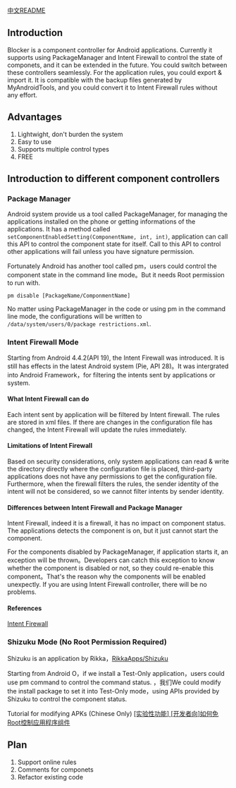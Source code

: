 [中文README](https://github.com/lihenggui/blocker/blob/master/README.zh-CN.md)

## Introduction
Blocker is a component controller for Android applications. Currently it supports using PackageManager and Intent Firewall to control the state of componets, and it can be extended in the future. You could switch between these controllers seamlessly. For the application rules, you could export & import it. It is compatible with the backup files generated by MyAndroidTools, and you could convert it to Intent Firewall rules without any effort.

## Advantages
1. Lightwight, don't burden the system
2. Easy to use
3. Supports multiple control types
4. FREE

## Introduction to different component controllers
### Package Manager
Android system provide us a tool called PackageManager, for managing the applications installed on the phone or getting informations of the applications. It has a method called ```setComponentEnabledSetting(ComponentName, int, int)```, application can call this API to control the component state for itself. Call to this API to control other applications will fail unless you have signature permission.

Fortunately Android has another tool called pm，users could control the component state in the command line mode。But it needs Root permission to run with.

```
pm disable [PackageName/ComponmentName]
```

No matter using PackageManager in the code or using pm in the command line mode, the configurations will be written to ```/data/system/users/0/package
restrictions.xml```.

### Intent Firewall Mode
Starting from Android 4.4.2(API 19), the Intent Firewall was introduced. It is still has effects in the latest Android system (Pie, API 28)。It was intergrated into Android Framework，for filtering the intents sent by applications or system.

#### What Intent Firewall can do
Each intent sent by application will be filtered by Intent firewall. The rules are stored in xml files. If there are changes in the configuration file has changed, the Intent Firewall will update the rules immediately. 

#### Limitations of Intent Firewall
Based on security considerations, only system applications can read & write the directory directly where the configuration file is placed, third-party applications does not have any permissions to get the configuration file. Furthermore, when the firewall filters the rules, the sender identity of the intent will not be considered, so we cannot filter intents by sender identity.

#### Differences between Intent Firewall and Package Manager
Intent Firewall, indeed it is a firewall, it has no impact on component status. The applications detects the component is on, but it just cannot start the component.

For the components disabled by PackageManager, if application starts it, an exception will be thrown。Developers can catch this exception to know whether the component is disabled or not, so they could re-enable this component。That's the reason why the components will be enabled unexpectly. If you are using Intent Firewall controller, there will be no problems.
#### References
[Intent Firewall](www.cis.syr.edu/~wedu/android/IntentFirewall/)

### Shizuku Mode (No Root Permission Required)
Shizuku is an application by Rikka，[RikkaApps/Shizuku](https://github.com/RikkaApps/Shizuku)

Starting from Android O，if we install a Test-Only application，users could use pm command to control the command status. ，我们We could modify the install package to set it into Test-Only mode，using APIs provided by Shizuku to control the component status.

Tutorial for modifying APKs (Chinese Only) [[实验性功能] [开发者向]如何免Root控制应用程序组件](https://github.com/lihenggui/blocker/wiki/%5B%E5%AE%9E%E9%AA%8C%E6%80%A7%E5%8A%9F%E8%83%BD%5D-%5B%E5%BC%80%E5%8F%91%E8%80%85%E5%90%91%5D%E5%A6%82%E4%BD%95%E5%85%8DRoot%E6%8E%A7%E5%88%B6%E5%BA%94%E7%94%A8%E7%A8%8B%E5%BA%8F%E7%BB%84%E4%BB%B6)
## Plan
1. Support online rules
2. Comments for componets
3. Refactor existing code
